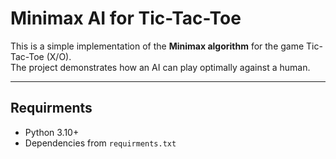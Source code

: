 # Minimax AI for Tic-Tac-Toe

This is a simple implementation of the **Minimax algorithm** for the game Tic-Tac-Toe (X/O).  
The project demonstrates how an AI can play optimally against a human.

---

## Requirments
- Python 3.10+
- Dependencies from `requirments.txt`
